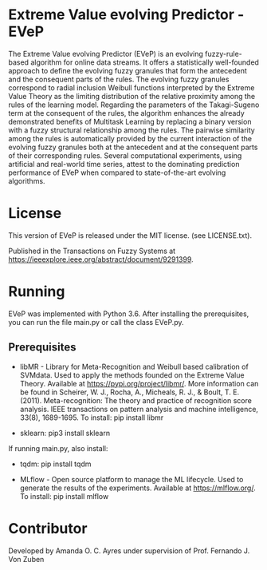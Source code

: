 # Extreme Value evolving Predictor - EVeP

The Extreme Value evolving Predictor (EVeP) is an evolving fuzzy-rule-based algorithm for online data streams. It offers a statistically well-founded approach to define the evolving fuzzy granules that form the antecedent and the consequent parts of the rules. The evolving fuzzy granules correspond to radial inclusion Weibull functions interpreted by the Extreme Value Theory as the limiting distribution of the relative proximity among the rules of the learning model. Regarding the parameters of the Takagi-Sugeno term at the consequent of the rules, the algorithm enhances the already demonstrated benefits of Multitask Learning by replacing a binary version with a fuzzy structural relationship among the rules. The pairwise similarity among the rules is automatically provided by the current interaction of the evolving fuzzy granules both at the antecedent and at the consequent parts of their corresponding rules. Several computational experiments, using artificial and real-world time series, attest to the dominating prediction performance of EVeP when compared to state-of-the-art evolving algorithms.

License
=======

This version of EVeP is released under the MIT license. (see LICENSE.txt).

Published in the Transactions on Fuzzy Systems at https://ieeexplore.ieee.org/abstract/document/9291399.

Running
=======

EVeP was implemented with Python 3.6. After installing the prerequisites, you can run the file main.py or call the class EVeP.py.

Prerequisites
-------------

- libMR - Library for Meta-Recognition and Weibull based calibration of SVMdata. Used to apply the methods founded on the Extreme Value Theory. Available at https://pypi.org/project/libmr/. More information can be found in Scheirer, W. J., Rocha, A., Micheals, R. J., & Boult, T. E. (2011). Meta-recognition: The theory and practice of recognition score analysis. IEEE transactions on pattern analysis and machine intelligence, 33(8), 1689-1695. To install: pip install libmr

- sklearn: pip3 install sklearn

If running main.py, also install:

- tqdm: pip install tqdm

- MLflow - Open source platform to manage the ML lifecycle. Used to generate the results of the experiments. Available at https://mlflow.org/. To install: pip install mlflow

Contributor
===========

Developed by Amanda O. C. Ayres under supervision of Prof. Fernando J. Von Zuben
